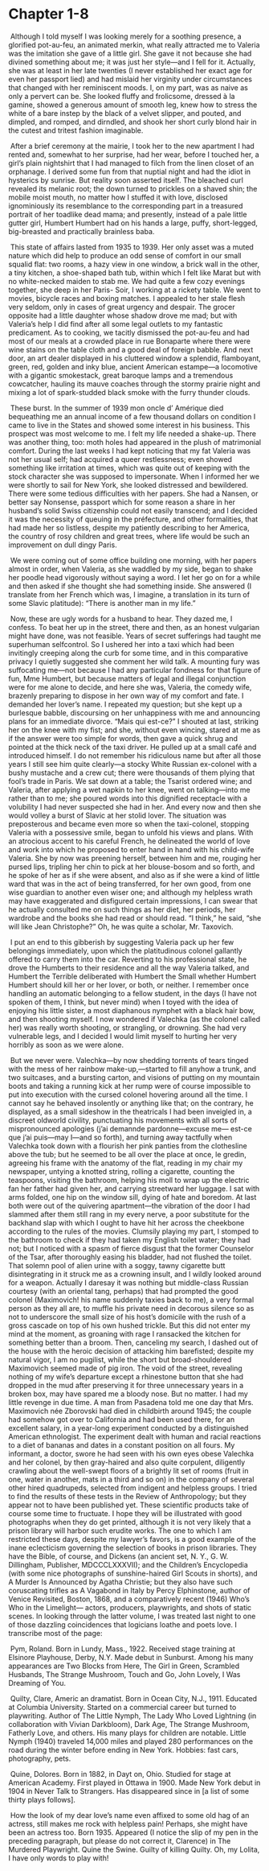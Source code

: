 # Chapter 1-8

​    Although I told myself I was looking merely for a soothing presence, a glorified pot-au-feu, an animated merkin, what really attracted me to Valeria was the imitation she gave of a little girl. She gave it not because she had divined something about me; it was just her style—and I fell for it. Actually, she was at least in her late twenties (I never established her exact age for even her passport lied) and had mislaid her virginity under circumstances that changed with her reminiscent moods. I, on my part, was as naive as only a pervert can be. She looked fluffy and frolicsome, dressed à la gamine, showed a generous amount of smooth leg, knew how to stress the white of a bare instep by the black of a velvet slipper, and pouted, and dimpled, and romped, and dirndled, and shook her short curly blond hair in the cutest and tritest fashion imaginable.

​    After a brief ceremony at the mairie, I took her to the new apartment I had rented and, somewhat to her surprise, had her wear, before I touched her, a girl’s plain nightshirt that I had managed to filch from the linen closet of an orphanage. I derived some fun from that nuptial night and had the idiot in hysterics by sunrise. But reality soon asserted itself. The bleached curl revealed its melanic root; the down turned to prickles on a shaved shin; the mobile moist mouth, no matter how I stuffed it with love, disclosed ignominiously its resemblance to the corresponding part in a treasured portrait of her toadlike dead mama; and presently, instead of a pale little gutter girl, Humbert Humbert had on his hands a large, puffy, short-legged, big-breasted and practically brainless baba.

​    This state of affairs lasted from 1935 to 1939. Her only asset was a muted nature which did help to produce an odd sense of comfort in our small squalid flat: two rooms, a hazy view in one window, a brick wall in the other, a tiny kitchen, a shoe-shaped bath tub, within which I felt like Marat but with no white-necked maiden to stab me. We had quite a few cozy evenings together, she deep in her Paris- Soir, I working at a rickety table. We went to movies, bicycle races and boxing matches. I appealed to her stale flesh very seldom, only in cases of great urgency and despair. The grocer opposite had a little daughter whose shadow drove me mad; but with Valeria’s help I did find after all some legal outlets to my fantastic predicament. As to cooking, we tacitly dismissed the pot-au-feu and had most of our meals at a crowded place in rue Bonaparte where there were wine stains on the table cloth and a good deal of foreign babble. And next door, an art dealer displayed in his cluttered window a splendid, flamboyant, green, red, golden and inky blue, ancient American estampe—a locomotive with a gigantic smokestack, great baroque lamps and a tremendous cowcatcher, hauling its mauve coaches through the stormy prairie night and mixing a lot of spark-studded black smoke with the furry thunder clouds.

​    These burst. In the summer of 1939 mon oncle d’ Amérique died bequeathing me an annual income of a few thousand dollars on condition I came to live in the States and showed some interest in his business. This prospect was most welcome to me. I felt my life needed a shake-up. There was another thing, too: moth holes had appeared in the plush of matrimonial comfort. During the last weeks I had kept noticing that my fat Valeria was not her usual self; had acquired a queer restlessness; even showed something like irritation at times, which was quite out of keeping with the stock character she was supposed to impersonate. When I informed her we were shortly to sail for New York, she looked distressed and bewildered. There were some tedious difficulties with her papers. She had a Nansen, or better say Nonsense, passport which for some reason a share in her husband’s solid Swiss citizenship could not easily transcend; and I decided it was the necessity of queuing in the préfecture, and other formalities, that had made her so listless, despite my patiently describing to her America, the country of rosy children and great trees, where life would be such an improvement on dull dingy Paris.

​    We were coming out of some office building one morning, with her papers almost in order, when Valeria, as she waddled by my side, began to shake her poodle head vigorously without saying a word. I let her go on for a while and then asked if she thought she had something inside. She answered (I translate from her French which was, I imagine, a translation in its turn of some Slavic platitude): “There is another man in my life.”

​    Now, these are ugly words for a husband to hear. They dazed me, I confess. To beat her up in the street, there and then, as an honest vulgarian might have done, was not feasible. Years of secret sufferings had taught me superhuman selfcontrol. So I ushered her into a taxi which had been invitingly creeping along the curb for some time, and in this comparative privacy I quietly suggested she comment her wild talk. A mounting fury was suffocating me—not because I had any particular fondness for that figure of fun, Mme Humbert, but because matters of legal and illegal conjunction were for me alone to decide, and here she was, Valeria, the comedy wife, brazenly preparing to dispose in her own way of my comfort and fate. I demanded her lover’s name. I repeated my question; but she kept up a burlesque babble, discoursing on her unhappiness with me and announcing plans for an immediate divorce. “Mais qui est-ce?” I shouted at last, striking her on the knee with my fist; and she, without even wincing, stared at me as if the answer were too simple for words, then gave a quick shrug and pointed at the thick neck of the taxi driver. He pulled up at a small café and introduced himself. I do not remember his ridiculous name but after all those years I still see him quite clearly—a stocky White Russian ex-colonel with a bushy mustache and a crew cut; there were thousands of them plying that fool’s trade in Paris. We sat down at a table; the Tsarist ordered wine; and Valeria, after applying a wet napkin to her knee, went on talking—into me rather than to me; she poured words into this dignified receptacle with a volubility I had never suspected she had in her. And every now and then she would volley a burst of Slavic at her stolid lover. The situation was preposterous and became even more so when the taxi-colonel, stopping Valeria with a possessive smile, began to unfold his views and plans. With an atrocious accent to his careful French, he delineated the world of love and work into which he proposed to enter hand in hand with his child-wife Valeria. She by now was preening herself, between him and me, rouging her pursed lips, tripling her chin to pick at her blouse-bosom and so forth, and he spoke of her as if she were absent, and also as if she were a kind of little ward that was in the act of being transferred, for her own good, from one wise guardian to another even wiser one; and although my helpless wrath may have exaggerated and disfigured certain impressions, I can swear that he actually consulted me on such things as her diet, her periods, her wardrobe and the books she had read or should read. “I think,” he said, “she will like Jean Christophe?” Oh, he was quite a scholar, Mr. Taxovich.

​    I put an end to this gibberish by suggesting Valeria pack up her few belongings immediately, upon which the platitudinous colonel gallantly offered to carry them into the car. Reverting to his professional state, he drove the Humberts to their residence and all the way Valeria talked, and Humbert the Terrible deliberated with Humbert the Small whether Humbert Humbert should kill her or her lover, or both, or neither. I remember once handling an automatic belonging to a fellow student, in the days (I have not spoken of them, I think, but never mind) when I toyed with the idea of enjoying his little sister, a most diaphanous nymphet with a black hair bow, and then shooting myself. I now wondered if Valechka (as the colonel called her) was really worth shooting, or strangling, or drowning. She had very vulnerable legs, and I decided I would limit myself to hurting her very horribly as soon as we were alone.

​    But we never were. Valechka—by now shedding torrents of tears tinged with the mess of her rainbow make-up,—started to fill anyhow a trunk, and two suitcases, and a bursting carton, and visions of putting on my mountain boots and taking a running kick at her rump were of course impossible to put into execution with the cursed colonel hovering around all the time. I cannot say he behaved insolently or anything like that; on the contrary, he displayed, as a small sideshow in the theatricals I had been inveigled in, a discreet oldworld civility, punctuating his movements with all sorts of mispronounced apologies (j’ai demannde pardonne—excuse me— est-ce que j’ai puis—may I—and so forth), and turning away tactfully when Valechka took down with a flourish her pink panties from the clothesline above the tub; but he seemed to be all over the place at once, le gredin, agreeing his frame with the anatomy of the flat, reading in my chair my newspaper, untying a knotted string, rolling a cigarette, counting the teaspoons, visiting the bathroom, helping his moll to wrap up the electric fan her father had given her, and carrying streetward her luggage. I sat with arms folded, one hip on the window sill, dying of hate and boredom. At last both were out of the quivering apartment—the vibration of the door I had slammed after them still rang in my every nerve, a poor substitute for the backhand slap with which I ought to have hit her across the cheekbone according to the rules of the movies. Clumsily playing my part, I stomped to the bathroom to check if they had taken my English toilet water; they had not; but I noticed with a spasm of fierce disgust that the former Counselor of the Tsar, after thoroughly easing his bladder, had not flushed the toilet. That solemn pool of alien urine with a soggy, tawny cigarette butt disintegrating in it struck me as a crowning insult, and I wildly looked around for a weapon. Actually I daresay it was nothing but middle-class Russian courtesy (with an oriental tang, perhaps) that had prompted the good colonel (Maximovich! his name suddenly taxies back to me), a very formal person as they all are, to muffle his private need in decorous silence so as not to underscore the small size of his host’s domicile with the rush of a gross cascade on top of his own hushed trickle. But this did not enter my mind at the moment, as groaning with rage I ransacked the kitchen for something better than a broom. Then, canceling my search, I dashed out of the house with the heroic decision of attacking him barefisted; despite my natural vigor, I am no pugilist, while the short but broad-shouldered Maximovich seemed made of pig iron. The void of the street, revealing nothing of my wife’s departure except a rhinestone button that she had dropped in the mud after preserving it for three unnecessary years in a broken box, may have spared me a bloody nose. But no matter. I had my little revenge in due time. A man from Pasadena told me one day that Mrs. Maximovich née Zborovski had died in childbirth around 1945; the couple had somehow got over to California and had been used there, for an excellent salary, in a year-long experiment conducted by a distinguished American ethnologist. The experiment dealt with human and racial reactions to a diet of bananas and dates in a constant position on all fours. My informant, a doctor, swore he had seen with his own eyes obese Valechka and her colonel, by then gray-haired and also quite corpulent, diligently crawling about the well-swept floors of a brightly lit set of rooms (fruit in one, water in another, mats in a third and so on) in the company of several other hired quadrupeds, selected from indigent and helpless groups. I tried to find the results of these tests in the Review of Anthropology; but they appear not to have been published yet. These scientific products take of course some time to fructuate. I hope they will be illustrated with good photographs when they do get printed, although it is not very likely that a prison library will harbor such erudite works. The one to which I am restricted these days, despite my lawyer’s favors, is a good example of the inane eclecticism governing the selection of books in prison libraries. They have the Bible, of course, and Dickens (an ancient set, N. Y., G. W. Dillingham, Publisher, MDCCCLXXXVII); and the Children’s Encyclopedia (with some nice photographs of sunshine-haired Girl Scouts in shorts), and A Murder Is Announced by Agatha Christie; but they also have such coruscating trifles as A Vagabond in Italy by Percy Elphinstone, author of Venice Revisited, Boston, 1868, and a comparatively recent (1946) Who’s Who in the Limelight— actors, producers, playwrights, and shots of static scenes. In looking through the latter volume, I was treated last night to one of those dazzling coincidences that logicians loathe and poets love. I transcribe most of the page:

​    Pym, Roland. Born in Lundy, Mass., 1922. Received stage training at Elsinore Playhouse, Derby, N.Y. Made debut in Sunburst. Among his many appearances are Two Blocks from Here, The Girl in Green, Scrambled Husbands, The Strange Mushroom, Touch and Go, John Lovely, I Was Dreaming of You.

​    Quilty, Clare, Americ an dramatist. Born in Ocean City, N.J., 1911. Educated at Columbia University. Started on a commercial career but turned to playwriting. Author of The Little Nymph, The Lady Who Loved Lightning (in collaboration with Vivian Darkbloom), Dark Age, The Strange Mushroom, Fatherly Love, and others. His many plays for children are notable. Little Nymph (1940) traveled 14,000 miles and played 280 performances on the road during the winter before ending in New York. Hobbies: fast cars, photography, pets.

​    Quine, Dolores. Born in 1882, in Dayt on, Ohio. Studied for stage at American Academy. First played in Ottawa in 1900. Made New York debut in 1904 in Never Talk to Strangers. Has disappeared since in [a list of some thirty plays follows].

​    How the look of my dear love’s name even affixed to some old hag of an actress, still makes me rock with helpless pain! Perhaps, she might have been an actress too. Born 1935. Appeared (I notice the slip of my pen in the preceding paragraph, but please do not correct it, Clarence) in The Murdered Playwright. Quine the Swine. Guilty of killing Quilty. Oh, my Lolita, I have only words to play with!